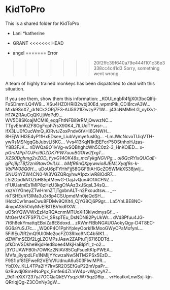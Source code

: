 KidToPro
========

This is a shared folder for KidToPro

* Lani
*katherine
* GRANT
<<<<<<< HEAD

* angel
=======
Error
>>>>>>> 20f2ffc39f640a79e444f101c36e3338cc4c41d3
Sorry, something went wrong.

A team of highly trained monkeys has been dispatched to deal with this situation.

If you see them, show them this information:
_KOULnqbR4fjjX0t3bcQlfij-FsSDmrnlLQ4W9…
XSu4HZOHRiB2wbj30Ed_wpmtPik_CDl8rcvA3W…
Mlxk9SnXZ_drNCk2ORj7F3-AU5S21IZwzyP71W…
j43cNMMleLG_oyIXvt-H17AZRAuCqQKUjWdPd9…
WV5D8SKoajMCMI6_eqqFhtNFBiI9rRMjQwwzNC…
TTgvEhnKiZF8OgFcph7rsX90K4_7ILUdTYwsr-…
IfX3LU0fCucWmQ_iORvtJZoxPndv6tVHi6GNWH…
8HEjWIHl3E4yP1fHxEDsee_LiubVymyefusI0g…
-LmJWcNcvxTUiqVTH-ywRsMSNgqGbJubvLI5KC…
Vvs413KqN1ktBEFcrP5OStnhoHJzas-Y8B3FJK…
nDWQa9O1lvVg-wSQBhghcWh5C0z2-3_HnKOlED…
x-_pGrsMPpTOJFci9DZDK7PW7uuuBGOtw2fxgT…
XZS0Dghmg2vZOD_YyvG14OK48s_mcFykgNGVPg…
oI6QcRYlxQUCaE-gPcj9jtTBf2zni9tawOvILU…
bMfR6nQXpywwio8JEMLXyqf9s-k-VbPW08Q0H_…
uDoU6pTYHhFjj58GGF9iAHGcZO5WMkXS38jwIj…
SNU3hYZW4CN0-W3VGZQRqyhwA1pzxiwR8lOdR7…
L5i2DpdkNOZbH85ptMewG-DajJvQun4O1ACFNZ…
rFUiUatmEs1MIP8zHzU3kgCfAAz3xJSqsL34sQ…
xszVrYGneyZTwHmnZTjTgxbnALT-n2Pxoudtsw…
_--rkTSHEuVf3lMa3u3r8p4CSUpmdMn0jeQdSH…
IHdcICw1maeCwu8FDMv9QXIt4_CjYG8Cj6P9gr…
La5YnLBE8NC-4nypASh50dyMvEfBlTBVhidRXW…
uO5nYQWVWxEzI4zRQAcnmMTUoXl13kIwdmysGf…
-MtGerMK7FSP7LCH_SRspTEu_DsNDN82PyUkWr…
dVd8Pfuu4JG-7t6h8ekYmattqEBxiZa8E8doxd…
zRWmFlBbNGAUOAokyQgy-D4T8EC-6G6aYuSJ7c…
_WQ0P4O1PphYpleyOorkl1kMooGWyCPaMofynL…
5Fi9Eu7lR2mQ9Ul0Me2ocFZ03RIxo9NC4b5IK1…
dZWFmSEDf2LgLZOMPsJAaw2ZAPtuTj67I6DDTd…
pfkDnVSDkhe9kjdHed8oee4MkjHaBIpYI_z-o2…
j3YDUAWFB0h7OWKz2NlAV85CqPsueltKIpPWEA…
MVfa_8ytpdLFs1NMIjYYcwzaNw5NTM2PSx5EzD…
F9S1Ipf81EFweR2VEfoVlUdnuA6u503FlwlMPR…
YbDXv_KLL4TPa2IY7lrvSR2OSEfGuP22mVpaPr…
6zRuvdj08mHNoPgx_Emfe64ZLVW4p-vWgizyA7…
_9d1inXiX7237yJ7OCQaQkEVYsqzkW75qzD6ip…
vrHeatkvLnwSxj-kjn-QRrIqjQg-Z3COnNy3gW…
